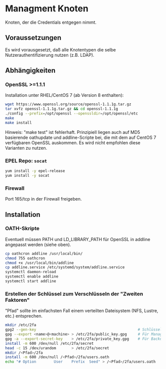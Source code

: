 # Managment Knoten

Knoten, der die Credentials entgegen nimmt.

## Voraussetzungen

Es wird vorausgesetzt, daß alle Knotentypen die selbe Nutzerauthentifizierung nutzen (z.B. LDAP).

## Abhängigkeiten

### OpenSSL >=1.1.1 

Installation unter RHEL/CentOS 7 (ab Version 8 enthalten):

```bash
wget https://www.openssl.org/source/openssl-1.1.1g.tar.gz
tar xvfz openssl-1.1.1g.tar.gz && cd openssl-1.1.1g
./config --prefix=/opt/openssl --openssldir=/opt/openssl/etc
make
make install
```

Hinweis: "make test" ist fehlerhaft. Prinzipiell liegen auch auf MD5 basierende oathupdate und addline-Scripte bei, die mit dem auf CentOS 7 verfügbaren OpenSSL auskommen. Es wird nicht empfohlen diese Varianten zu nutzen.

### EPEL Repo: `socat`

```bash
yum install -y epel-release
yum install -y socat
```

### Firewall

 Port 165/tcp in der Firewall freigeben.

## Installation

### OATH-Skripte

Eventuell müssen PATH und LD_LIBRARY_PATH für OpenSSL in addline angepasst werden (siehe oben).

```bash
cp oathcron addline /usr/local/bin/
chmod 755 oathcron
chmod +x /usr/local/bin/addline
cp addline.service /etc/systemd/system/addline.service
systemctl daemon-reload
systemctl enable addline
systemctl start addline
```

### Erstellen der Schlüssel zum Verschlüsseln der "Zweiten Faktoren"

"Pfad" sollte im einfachsten Fall einem verteilten Dateisystem (NFS, Lustre, etc.) entsprechen.

```bash
mkdir /etc/2fa
gpg2 --gen-key                                              # Schlüssel für die Adresse <name>@<machine> erzeugen
gpg --export <name>@<machine> > /etc/2fa/public_key.gpg     # Für Management- und QR-Generator-Knoten
gpg -a --export-secret-key    > /etc/2fa/private_key.gpg    # Für Backup etc.
install -m 600 /dev/null /etc/2fa/secret
head -c 15 /dev/urandom       > /etc/2fa/secret
mkdir /<Pfad>/2fa
install -m 600 /dev/null /<Pfad>/2fa/users.oath
echo "# Option        User    Prefix  Seed" > /<Pfad>/2fa/users.oath
```



